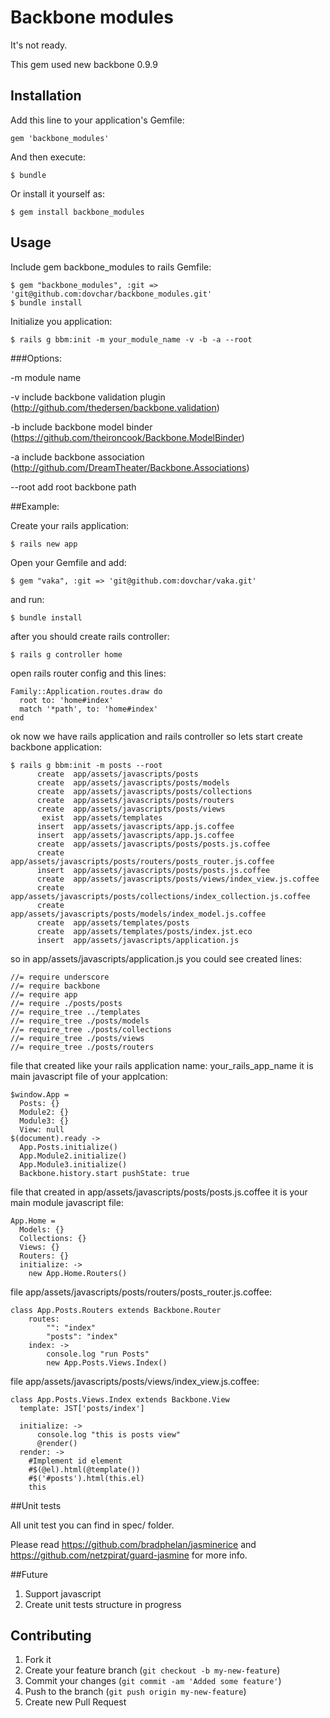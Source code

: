 # Backbone modules

It's not ready.

This gem used new backbone 0.9.9

## Installation

Add this line to your application's Gemfile:

    gem 'backbone_modules'

And then execute:

    $ bundle

Or install it yourself as:

    $ gem install backbone_modules

## Usage

Include gem backbone_modules to rails Gemfile:
		
	$ gem "backbone_modules", :git => 'git@github.com:dovchar/backbone_modules.git'
	$ bundle install

Initialize you application:

	$ rails g bbm:init -m your_module_name -v -b -a --root

###Options:

-m module name

-v include backbone validation plugin (http://github.com/thedersen/backbone.validation)

-b include backbone model binder (https://github.com/theironcook/Backbone.ModelBinder)

-a include backbone association (http://github.com/DreamTheater/Backbone.Associations)

--root add root backbone path

##Example:

Create your rails application:

	$ rails new app

Open your Gemfile and add:

	$ gem "vaka", :git => 'git@github.com:dovchar/vaka.git'

and run:

	$ bundle install

after you should create rails controller:

	$ rails g controller home

open rails router config and this lines:

	Family::Application.routes.draw do
	  root to: 'home#index'
	  match '*path', to: 'home#index'
	end

ok now we have rails application and rails controller so lets start create backbone application:

	$ rails g bbm:init -m posts --root
		  create  app/assets/javascripts/posts
		  create  app/assets/javascripts/posts/models
	      create  app/assets/javascripts/posts/collections
	      create  app/assets/javascripts/posts/routers
	      create  app/assets/javascripts/posts/views
	       exist  app/assets/templates
	      insert  app/assets/javascripts/app.js.coffee
	      insert  app/assets/javascripts/app.js.coffee
	      create  app/assets/javascripts/posts/posts.js.coffee
	      create  app/assets/javascripts/posts/routers/posts_router.js.coffee
	      insert  app/assets/javascripts/posts/posts.js.coffee
	      create  app/assets/javascripts/posts/views/index_view.js.coffee
	      create  app/assets/javascripts/posts/collections/index_collection.js.coffee
	      create  app/assets/javascripts/posts/models/index_model.js.coffee
	      create  app/assets/templates/posts
	      create  app/assets/templates/posts/index.jst.eco
	      insert  app/assets/javascripts/application.js	

so in app/assets/javascripts/application.js you could see created lines:

	//= require underscore
	//= require backbone
	//= require app
	//= require ./posts/posts
	//= require_tree ../templates
	//= require_tree ./posts/models
	//= require_tree ./posts/collections
	//= require_tree ./posts/views
	//= require_tree ./posts/routers

file that created like your rails application name: your_rails_app_name it is main javascript file of your applcation:

	$window.App =
	  Posts: {}
	  Module2: {}
	  Module3: {}
	  View: null
	$(document).ready ->
	  App.Posts.initialize()
	  App.Module2.initialize()
	  App.Module3.initialize()
	  Backbone.history.start pushState: true

file that created in app/assets/javascripts/posts/posts.js.coffee it is your main module javascript file:

	App.Home = 
	  Models: {}
	  Collections: {}
	  Views: {}
	  Routers: {}
	  initialize: ->
	    new App.Home.Routers()

file app/assets/javascripts/posts/routers/posts_router.js.coffee:

	class App.Posts.Routers extends Backbone.Router
		routes:
			"": "index"
			"posts": "index"
		index: ->
			console.log "run Posts"
			new App.Posts.Views.Index()

file app/assets/javascripts/posts/views/index_view.js.coffee:

	class App.Posts.Views.Index extends Backbone.View
	  template: JST['posts/index']

	  initialize: ->
		  console.log "this is posts view"
		  @render()
	  render: ->
	    #Implement id element
	    #$(@el).html(@template())
	    #$('#posts').html(this.el)
	    this

##Unit tests

All unit test you can find in spec/ folder.
	
Please read https://github.com/bradphelan/jasminerice and https://github.com/netzpirat/guard-jasmine for more info.

##Future

1. Support javascript
2. Create unit tests structure in progress

## Contributing

1. Fork it
2. Create your feature branch (`git checkout -b my-new-feature`)
3. Commit your changes (`git commit -am 'Added some feature'`)
4. Push to the branch (`git push origin my-new-feature`)
5. Create new Pull Request
